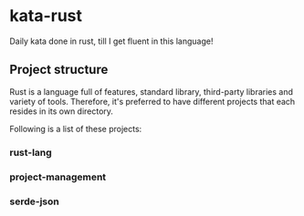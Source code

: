 # kata-rust
Daily kata done in rust, till I get fluent in this language!

## Project structure
Rust is a language full of features, standard library, third-party libraries and variety of tools.
Therefore, it's preferred to have different projects that each resides in its own directory.

Following is a list of these projects:

### rust-lang
### project-management
### serde-json